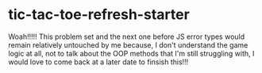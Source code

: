 # tic-tac-toe-refresh-starter
Woah!!!!!
This problem set and the next one before JS error types would remain relatively untouched by me because, I don't understand the game logic at all,
not to talk about the OOP methods that I'm still struggling with, I would love to come back at a later date to finsish this!!!
